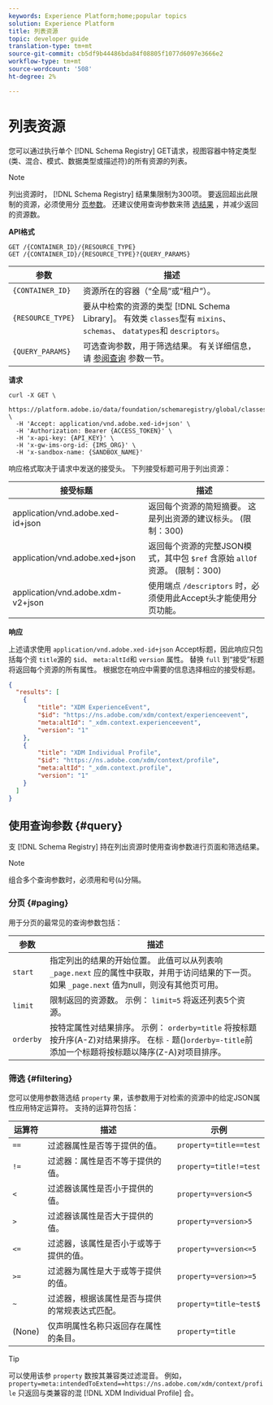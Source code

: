 ```yaml
---
keywords: Experience Platform;home;popular topics
solution: Experience Platform
title: 列表资源
topic: developer guide
translation-type: tm+mt
source-git-commit: cb5df9b44486bda84f08805f1077d6097e3666e2
workflow-type: tm+mt
source-wordcount: '508'
ht-degree: 2%

---
```



# 列表资源

您可以通过执行单个 [!DNL Schema Registry] GET请求，视图容器中特定类型(类、混合、模式、数据类型或描述符)的所有资源的列表。

>[!NOTE]
>
>列出资源时， [!DNL Schema Registry] 结果集限制为300项。 要返回超出此限制的资源，必须使用分 [页参数](#paging)。 还建议使用查询参数来筛 [选结果](#filtering) ，并减少返回的资源数。

**API格式**

```http
GET /{CONTAINER_ID}/{RESOURCE_TYPE}
GET /{CONTAINER_ID}/{RESOURCE_TYPE}?{QUERY_PARAMS}
```

| 参数 | 描述 |
| --- | --- |
| `{CONTAINER_ID}` | 资源所在的容器（“全局”或“租户”）。 |
| `{RESOURCE_TYPE}` | 要从中检索的资源的类型 [!DNL Schema Library]。 有效类 `classes`型有 `mixins`、 `schemas`、 `datatypes`和 `descriptors`。 |
| `{QUERY_PARAMS}` | 可选查询参数，用于筛选结果。 有关详细信息，请 [参阅查询](#query) 参数一节。 |

**请求**

```SHELL
curl -X GET \
  https://platform.adobe.io/data/foundation/schemaregistry/global/classes&limit=2 \
  -H 'Accept: application/vnd.adobe.xed-id+json' \
  -H 'Authorization: Bearer {ACCESS_TOKEN}' \
  -H 'x-api-key: {API_KEY}' \
  -H 'x-gw-ims-org-id: {IMS_ORG}' \
  -H 'x-sandbox-name: {SANDBOX_NAME}'
```

响应格式取决于请求中发送的接受头。 下列接受标题可用于列出资源：

| 接受标题 | 描述 |
| ------- | ------------ |
| application/vnd.adobe.xed-id+json | 返回每个资源的简短摘要。 这是列出资源的建议标头。 (限制：300) |
| application/vnd.adobe.xed+json | 返回每个资源的完整JSON模式，其中包 `$ref` 含原始 `allOf` 资源。 (限制：300) |
| application/vnd.adobe.xdm-v2+json | 使用端点 `/descriptors` 时，必须使用此Accept头才能使用分页功能。 |

**响应**

上述请求使用 `application/vnd.adobe.xed-id+json` Accept标题，因此响应只包括每个资 `title`源的 `$id`、 `meta:altId`和 `version` 属性。 替换 `full` 到“接受”标题将返回每个资源的所有属性。 根据您在响应中需要的信息选择相应的接受标题。

```JSON
{
  "results": [
    {
        "title": "XDM ExperienceEvent",
        "$id": "https://ns.adobe.com/xdm/context/experienceevent",
        "meta:altId": "_xdm.context.experienceevent",
        "version": "1"
    },
    {
        "title": "XDM Individual Profile",
        "$id": "https://ns.adobe.com/xdm/context/profile",
        "meta:altId": "_xdm.context.profile",
        "version": "1"
    }
  ]
}
```

## 使用查询参数 {#query}

支 [!DNL Schema Registry] 持在列出资源时使用查询参数进行页面和筛选结果。

>[!NOTE]
>
>组合多个查询参数时，必须用和号(`&`)分隔。

### 分页 {#paging}

用于分页的最常见的查询参数包括：

| 参数 | 描述 |
| --- | --- |
| `start` | 指定列出的结果的开始位置。 此值可以从列表响 `_page.next` 应的属性中获取，并用于访问结果的下一页。 如果 `_page.next` 值为null，则没有其他页可用。 |
| `limit` | 限制返回的资源数。 示例： `limit=5` 将返还列表5个资源。 |
| `orderby` | 按特定属性对结果排序。 示例： `orderby=title` 将按标题按升序(A-Z)对结果排序。 在标 `-` 题()`orderby=-title`前添加一个标题将按标题以降序(Z-A)对项目排序。 |

### 筛选 {#filtering}

您可以使用参数筛选结 `property` 果，该参数用于对检索的资源中的给定JSON属性应用特定运算符。 支持的运算符包括：

| 运算符 | 描述 | 示例 |
| --- | --- | --- |
| `==` | 过滤器属性是否等于提供的值。 | `property=title==test` |
| `!=` | 过滤器：属性是否不等于提供的值。 | `property=title!=test` |
| `<` | 过滤器该属性是否小于提供的值。 | `property=version<5` |
| `>` | 过滤器该属性是否大于提供的值。 | `property=version>5` |
| `<=` | 过滤器，该属性是否小于或等于提供的值。 | `property=version<=5` |
| `>=` | 过滤器为属性是大于或等于提供的值。 | `property=version>=5` |
| `~` | 过滤器，根据该属性是否与提供的常规表达式匹配。 | `property=title~test$` |
| (None) | 仅声明属性名称只返回存在属性的条目。 | `property=title` |

>[!TIP]
>
>可以使用该参 `property` 数按其兼容类过滤混音。 例如， `property=meta:intendedToExtend==https://ns.adobe.com/xdm/context/profile` 只返回与类兼容的混 [!DNL XDM Individual Profile] 合。
